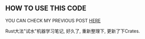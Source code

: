 ## HOW TO USE THIS CODE

YOU CAN CHECK MY PREVIOUS POST [HERE](https://deepen-insights.tech/rust/fasttext/)

Rust大法"试水"机器学习笔记, 好久了, 重新整理下, 更新了下Crates.